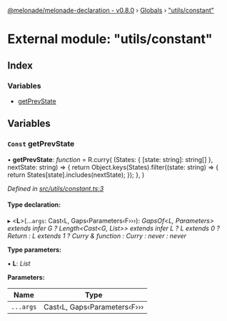 [@melonade/melonade-declaration - v0.8.0](../README.md) › [Globals](../globals.md) › ["utils/constant"](_utils_constant_.md)

# External module: "utils/constant"

## Index

### Variables

* [getPrevState](_utils_constant_.md#const-getprevstate)

## Variables

### `Const` getPrevState

• **getPrevState**: *function* =  R.curry(
  (States: { [state: string]: string[] }, nextState: string) => {
    return Object.keys(States).filter((state: string) => {
      return States[state].includes(nextState);
    });
  },
)

*Defined in [src/utils/constant.ts:3](https://github.com/devit-tel/melonade-declaration/blob/eb487fd/src/utils/constant.ts#L3)*

#### Type declaration:

▸ <**L**>(...`args`: Cast‹L, Gaps‹Parameters‹F›››): *GapsOf<L, Parameters<F>> extends infer G ? Length<Cast<G, List>> extends infer L ? L extends 0 ? Return<F> : L extends 1 ? Curry<function> & function : Curry<function> : never : never*

**Type parameters:**

▪ **L**: *List*

**Parameters:**

Name | Type |
------ | ------ |
`...args` | Cast‹L, Gaps‹Parameters‹F››› |
